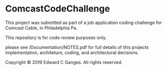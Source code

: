 # ComcastCodeChallenge

This project was submitted as part of a job application coding challenge for Comcast Cable, in Philadelphia Pa. 

This repository is for code review purposes only.

please see /Documentation/NOTES.pdf for full details of this projects implementation, architeture, coding, and architectural decisions.

Copyright © 2019 Edward C Ganges. All rights reserved.


